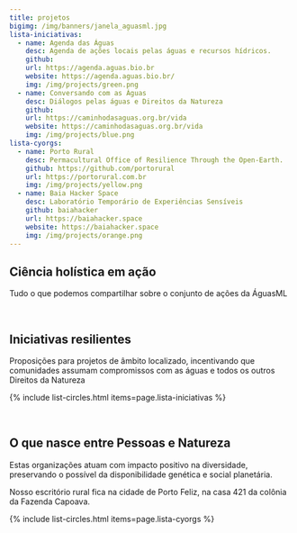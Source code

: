 ```yaml
---
title: projetos
bigimg: /img/banners/janela_aguasml.jpg
lista-iniciativas:
  - name: Agenda das Águas
    desc: Agenda de ações locais pelas águas e recursos hídricos.
    github: 
    url: https://agenda.aguas.bio.br
    website: https://agenda.aguas.bio.br/
    img: /img/projects/green.png
  - name: Conversando com as Águas
    desc: Diálogos pelas águas e Direitos da Natureza
    github: 
    url: https://caminhodasaguas.org.br/vida
    website: https://caminhodasaguas.org.br/vida
    img: /img/projects/blue.png
lista-cyorgs:
  - name: Porto Rural
    desc: Permacultural Office of Resilience Through the Open-Earth.
    github: https://github.com/portorural
    url: https://portorural.com.br
    img: /img/projects/yellow.png
  - name: Baia Hacker Space
    desc: Laboratório Temporário de Experiências Sensíveis
    github: baiahacker
    url: https://baiahacker.space
    website: https://baiahacker.space
    img: /img/projects/orange.png
---
```

## Ciência holística em ação

Tudo o que podemos compartilhar sobre o conjunto de ações da ÁguasML

<br>

## Iniciativas resilientes

Proposições para projetos de âmbito localizado, incentivando que comunidades assumam compromissos com as águas e todos os outros Direitos da Natureza

{% include list-circles.html items=page.lista-iniciativas %}


<br>

## O que nasce entre Pessoas e Natureza

Estas organizações atuam com impacto positivo na diversidade, preservando o possível da disponibilidade genética e social planetária.

Nosso escritório rural fica na cidade de Porto Feliz, na casa 421 da colônia da Fazenda Capoava.

{% include list-circles.html items=page.lista-cyorgs %}




<br>
